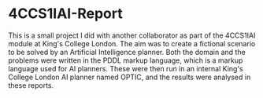 # 4CCS1IAI-Report
This is a small project I did with another collaborator as part of the 4CCS1IAI module at King's College London. The aim was to create a fictional scenario to be solved by an Artificial Intelligence planner. Both the domain and the problems were written in the PDDL markup language, which is a markup language used for AI planners. These were then run in an internal King's College London AI planner named OPTIC, and the results were analysed in these reports. 
